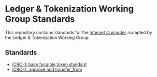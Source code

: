 # Ledger & Tokenization Working Group Standards

This repository contains standards for the [Internet Computer](https://internetcomputer.org) accepted by the Ledger & Tokenization Working Group.

## Standards

* [ICRC-1: base fungible token standard](/standards/ICRC-1/README.md)
* [ICRC-2: approve and transfer_from](/standards/ICRC-2/README.md)
